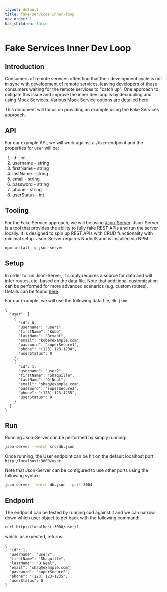 ```yaml
---
layout: default
title: fake-services-inner-loop
nav_order: 1
has_children: false
---
```


# Fake Services Inner Dev Loop

## Introduction

Consumers of remote services often find that their development cycle is not in sync with development of remote services, leaving developers of these consumers waiting for the remote services to "catch up". One approach to mitigate this issue and improve the inner dev loop is by decoupling and using Mock Services. Various Mock Service options are detailed [here](client-app-inner-loop.md).

This document will focus on providing an example using the Fake Services approach.

## API

For our example API, we will work against a `/User` endpoint and the properties for `User` will be:

1. id - int
2. username - string
3. firstName - string
4. lastName - string
5. email - string
6. password - string
7. phone - string
8. userStatus - int

## Tooling

For the Fake Service approach, we will be using [Json-Server](https://github.com/typicode/json-server). Json-Server is a tool that provides the ability to fully fake REST APIs and run the server locally. It is designed to spin up REST APIs with CRUD functionality with minimal setup. Json-Server requires NodeJS and is installed via NPM.

```bash
npm install -g json-server
```

## Setup

In order to run Json-Server, it simply requires a source for data and will infer routes, etc. based on the data file. Note that additional customization can be performed for more advanced scenarios (e.g. custom routes). Details can be found [here](https://github.com/typicode/json-server#add-custom-routes).

For our example, we will use the following data file, `db.json`:

```text
{
  "user": [
    {
      "id": 0,
      "username": "user1",
      "firstName": "Kobe",
      "lastName": "Bryant",
      "email": "kobe@example.com",
      "password": "superSecure1",
      "phone": "(123) 123-1234",
      "userStatus": 0
    },
    {
      "id": 1,
      "username": "user2",
      "firstName": "Shaquille",
      "lastName": "O'Neal",
      "email": "shaq@example.com",
      "password": "superSecure2",
      "phone": "(123) 123-1235",
      "userStatus": 0
    }
  ]
}
```

## Run

Running Json-Server can be performed by simply running:

```bash
json-server --watch src/db.json
```

Once running, the User endpoint can be hit on the default localhost port: `http:/localhost:3000/user`

Note that Json-Server can be configured to use other ports using the following syntax:

```bash
json-server --watch db.json --port 3004
```

## Endpoint

The endpoint can be tested by running curl against it and we can narrow down which user object to get back with the following command:

```bash
curl http://localhost:3000/user/1
```

which, as expected, returns:

```text
{
  "id": 1,
  "username": "user2",
  "firstName": "Shaquille",
  "lastName": "O'Neal",
  "email": "shaq@example.com",
  "password": "superSecure2",
  "phone": "(123) 123-1235",
  "userStatus": 0
}
```
